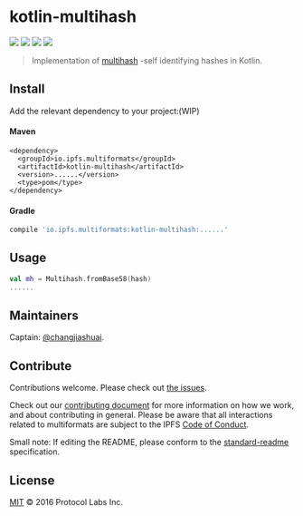 # kotlin-multihash

[![](https://img.shields.io/badge/made%20by-Protocol%20Labs-blue.svg?style=flat-square)](http://ipn.io)
[![](https://img.shields.io/badge/project-multiformats-blue.svg?style=flat-square)](https://github.com/multiformats/multiformats)
[![](https://img.shields.io/badge/freenode-%23ipfs-blue.svg?style=flat-square)](https://webchat.freenode.net/?channels=%23ipfs)
[![](https://img.shields.io/badge/readme%20style-standard-brightgreen.svg?style=flat-square)](https://github.com/RichardLitt/standard-readme)

> Implementation of [multihash](https://github.com/multiformats/multihash) -self identifying hashes in Kotlin.


## Install

Add the relevant dependency to your project:(WIP)

#### Maven

```maven
<dependency>
  <groupId>io.ipfs.multiformats</groupId>
  <artifactId>kotlin-multihash</artifactId>
  <version>......</version>
  <type>pom</type>
</dependency>
```

#### Gradle

```gradle
compile 'io.ipfs.multiformats:kotlin-multihash:......'
```


## Usage


```kotlin
val mh = Multihash.fromBase58(hash)
......
```


## Maintainers

Captain: [@changjiashuai](https://github.com/changjiashuai).

## Contribute

Contributions welcome. Please check out [the issues](https://github.com/changjiashuai/kotlin-multihash/issues).

Check out our [contributing document](https://github.com/multiformats/multiformats/blob/master/contributing.md) for more information on how we work, and about contributing in general. Please be aware that all interactions related to multiformats are subject to the IPFS [Code of Conduct](https://github.com/ipfs/community/blob/master/code-of-conduct.md).

Small note: If editing the README, please conform to the [standard-readme](https://github.com/RichardLitt/standard-readme) specification.

## License

[MIT](LICENSE) © 2016 Protocol Labs Inc.
